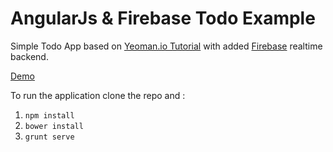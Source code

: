 AngularJs & Firebase Todo Example 
================

Simple Todo App based on [Yeoman.io Tutorial](http://yeoman.io/codelab.html) with added [Firebase](https://www.firebase.com/) realtime backend.

[Demo](https://github.com/Imaginarydesign/angular-firebase-todo)

To run the application clone the repo and :

1. ```npm install```
2. ```bower install```
3. ```grunt serve```
